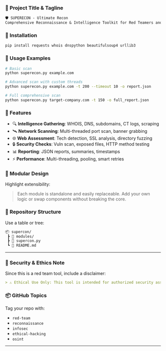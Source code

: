 ### 📌 Project Title & Tagline
```markdown
🛡️ SUPERECON - Ultimate Recon
Comprehensive Reconnaissance & Intelligence Toolkit for Red Teamers and Security Analysts
```

### 🚀 Installation
```bash
pip install requests whois dnspython beautifulsoup4 urllib3
```

### 🧪 Usage Examples
```bash
# Basic scan
python superecon.py example.com

# Advanced scan with custom threads
python superecon.py example.com -t 200 --timeout 10 -o report.json

# Full comprehensive scan
python superecon.py target-company.com -t 150 -o full_report.json
```

### 🎯 Features
- 🔍 **Intelligence Gathering**: WHOIS, DNS, subdomains, CT logs, scraping
- 🛰️ **Network Scanning**: Multi-threaded port scan, banner grabbing
- 🌐 **Web Assessment**: Tech detection, SSL analysis, directory fuzzing
- 🔒 **Security Checks**: Vuln scan, exposed files, HTTP method testing
- 📊 **Reporting**: JSON reports, summaries, timestamps
- ⚡ **Performance**: Multi-threading, pooling, smart retries

### 🧩 Modular Design
Highlight extensibility:
> Each module is standalone and easily replaceable. Add your own logic or swap components without breaking the core.

### 📁 Repository Structure
Use a table or tree:
```markdown
📦 supercon/
 ┣ 📂 modules/
 ┣ 📜 supercon.py
 ┗ 📜 README.md
```

---
### 🔐 Security & Ethics Note
Since this is a red team tool, include a disclaimer:
```markdown
> ⚠️ Ethical Use Only: This tool is intended for authorized security assessments and educational purposes. Use responsibly and within legal boundaries.
```

### 📦 GitHub Topics
Tag your repo with:
- `red-team`
- `reconnaissance`
- `infosec`
- `ethical-hacking`
- `osint`

---

